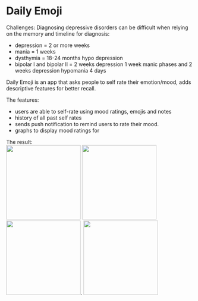 # Daily Emoji

Challenges: 
Diagnosing depressive disorders can be difficult when relying on the memory and timeline for diagnosis:
 - depression = 2 or more weeks
 - mania = 1 weeks
 - dysthymia = 18-24 months hypo depression
 - bipolar l and bipolar ll = 2 weeks depression 1 week manic phases and 2 weeks depression hypomania 4 days


Daily Emoji is an app that asks people to self rate their emotion/mood, adds descriptive features for better recall.

The features: 
 - users are able to self-rate using mood ratings, emojis and notes
 - history of all past self rates 
 - sends push notification to remind users to rate their mood. 
 - graphs to display mood ratings for

The result: <br>
<img src="https://github.com/vivianlink/DailyEmoji/blob/master/app/src/main/res/Screen%20Shot%202017-09-17%20at%2012.41.45%20PM.png" width="200">  <img src="https://github.com/vivianlink/DailyEmoji/blob/master/app/src/main/res/21769367_1480633165359169_1397913069_o.png" style="display: inline-block"  width="200">  <img src="https://github.com/vivianlink/DailyEmoji/blob/master/app/src/main/res/21844068_1480624685360017_1186166585_o.png" width="200">. <img src="https://github.com/vivianlink/DailyEmoji/blob/master/app/src/main/res/21706708_1480622855360200_1930258813_o.png" width="200">
